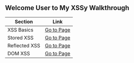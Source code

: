 ## Welcome User to My XSSy Walkthrough

| Section      | Link |
|-------------|------|
| XSS Basics  | [Go to Page](link-to-xss-basics) |
| Stored XSS  | [Go to Page](link-to-stored-xss) |
| Reflected XSS | [Go to Page](link-to-reflected-xss) |
| DOM XSS     | [Go to Page](link-to-dom-xss) |
